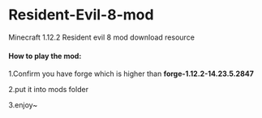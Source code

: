 # Resident-Evil-8-mod
Minecraft 1.12.2 Resident evil 8 mod download resource

#### How to play the mod:
1.Confirm you have forge which is higher than **forge-1.12.2-14.23.5.2847**

2.put it into mods folder

3.enjoy~
